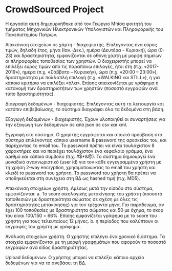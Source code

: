 # CrowdSourced Project
 
 Η εργασία αυτή δημιουργήθηκε από τον Γεώργιο Μπίσα φοιτητή του τμήματος Μηχανικών Ηλεκτρονικών Υπολογιστών και Πληροφορικής του Πανεπιστημίου Πατρών.
 
Απεικόνιση στοιχείων σε χάρτη - διαχειριστής. 
Επιλέγοντας ένα εύρος τιμών, δηλαδή έτος, μήνα (Ιαν.-Δεκ.), ημέρα (Δευτέρα - Κυριακή),
ώρα (0-23) και δραστηριότητα, εμφανίζονται σε οθόνη χάρτη με μορφή σημείων οι πληροφορίες
τοποθεσίας των χρηστών. Ο διαχειριστής μπορεί να επιλέξει εύρος τιμών από τις παραπάνω
επιλογές, ήτοι έτη (π.χ. «2017-2019»), ημέρα (π.χ. «Σάββατο – Κυριακή»), ώρα (π.χ. «20:00 –
23:00»), δραστηριότητα με πολλαπλή επιλογή (π.χ. «WALKING και STILL»), ή για κάποιο κριτήριο να
επιλέξει «όλα». Επίσης απεικονίζεται με γράφημα η κατανομή των δραστηριοτήτων των χρηστών 
(ποσοστό εγγραφών ανά τύπο δραστηριότητας).

Διαγραφή δεδομένων - διαχειριστής. 
Επιλέγοντας αυτή τη λειτουργία και κατόπιν επιβεβαίωσης, το σύστημα
διαγράφει όλα τα δεδομένα στη βάση.

Εξαγωγή δεδομένων - διαχειριστής.
Έχουν υλοποιηθεί οι συναρτήσεις για την εξαγωγή των δεδομένων σε από json σε csv και xml.


Εγγραφή στο σύστημα. 
Ο χρηστής εγγράφεται και αποκτά πρόσβαση στο σύστημα επιλέγοντας κάποιο username & password της αρεσκείας του, 
και παρέχοντας το email του. Το password πρέπει να είναι τουλάχιστον 8 χαρακτήρες και να περιέχει τουλάχιστον ένα 
κεφαλαίο γράμμα, ένα αριθμό και κάποιο σύμβολο (π.χ. #$*&@). Το σύστημα δημιουργεί ένα μοναδικό αναγνωριστικό (user id) 
για τον κάθε εγγεγραμμένο χρήστη με τη χρήση 2-way encryption, χρησιμοποιώντας το email του χρήστη και κλειδί το 
password του χρήστη. Το password του χρήστη θα πρέπει να αποθηκεύεται στη συνέχεια στη ΒΔ ως hashed τιμή (π.χ. MD5).

Απεικόνιση στοιχείων χρήστη. 
Αμέσως μετά την είσοδο στο σύστημα, εμφανίζονται:
a. Το score οικολογικής μετακίνησης του χρήστη (ποσοστό τοποθεσιών με δραστηριότητα
σώματος σε σχέση με όλες τις δραστηριότητες μετακίνησης) για τον τρέχοντα μήνα. Για
παράδειγμα, αν έχει 100 τοποθεσίες με δραστηριότητα σώματος και 50 με όχημα, το σκορ
του είναι 100/150 = 66%. Επίσης εμφανίζεται γράφημα με το score του χρήστη για τους
τελευταίους 12 μήνες.
b. η περίοδος που καλύπτουν οι εγγραφές του χρήστη με γράφημα.

Ανάλυση στοιχείων χρήστη. 
Ο χρήστης επιλέγει ένα χρονικό διάστημα. Τα στοιχεία εμφανίζονται με τη  μορφή γραφημάτων που αφορούν 
το ποσοστό εγγραφών ανά είδος δραστηριότητας.

Upload δεδομένων. 
Ο χρήστης μπορεί να επιλέξει κάποιο αρχείο δεδομένων για να το ανεβάσει τη
ΒΔ.
